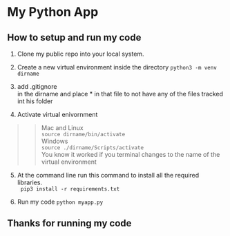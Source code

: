# My Python App

## How to setup and run my code

1. Clone my public repo into your local system. 

2.  Create a new virtual environment inside the directory
    <code>python3 -m venv dirname</code>
3. add .gitignore <br>in the dirname and place * in that file to not have any of the files tracked int his folder    
4. Activate virtual enivornment</br>
>> Mac and Linux </br>
    <code>source dirname/bin/activate </code>      
>> Windows </br>
    <code>source ./dirname/Scripts/activate</code>     
    You know it worked if you terminal changes to the name of the virtual environment

5. At the command line run this command to install all the required libraries. </br>
<code> pip3 install -r requirements.txt</code>

6. Run my code 
<code>python myapp.py</code>

## Thanks for running my code